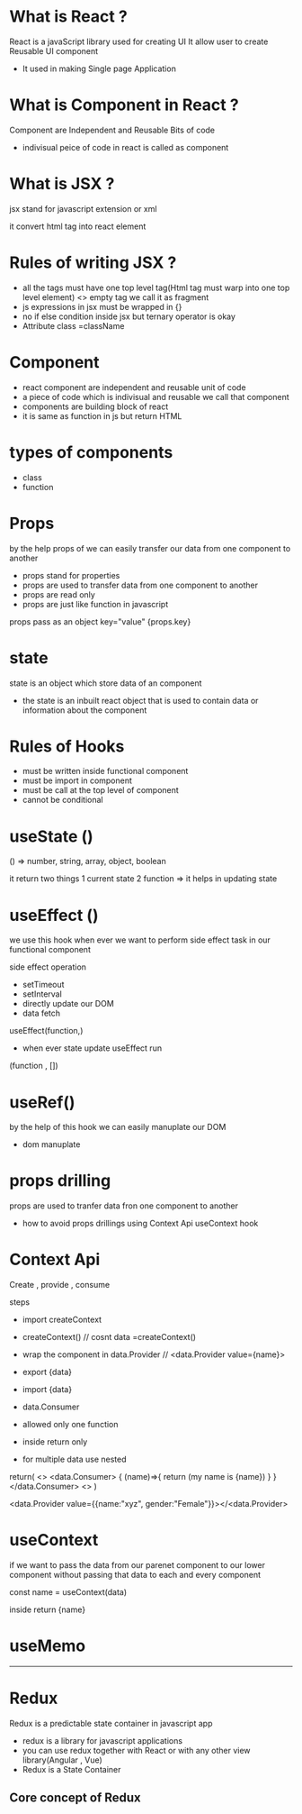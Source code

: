 # What is React ?

React is a javaScript library used for creating UI
It allow user to create Reusable UI component

- It used in making Single page Application

# What is Component in React ?

Component are Independent and Reusable Bits of code

- indivisual peice of code in react is called as component

# What is JSX ?

jsx stand for javascript extension or xml

it convert html tag into react element

# Rules of writing JSX ?

- all the tags must have one top level tag(Html tag must warp into one top level element)
  <> empty tag we call it as fragment
- js expressions in jsx must be wrapped in {}
- no if else condition inside jsx but ternary operator is okay
- Attribute
  class =className

# Component

- react component are independent and reusable unit of code
- a piece of code which is indivisual and reusable we call that component
- components are building block of react
- it is same as function in js but return HTML

# types of components

- class
- function

# Props

by the help props of we can easily transfer our data from one component to another

- props stand for properties
- props are used to transfer data from one component to another
- props are read only
- props are just like function in javascript

props pass as an object
key="value"
{props.key}

# state

state is an object which store data of an component

- the state is an inbuilt react object that is used to contain data or information about the component

# Rules of Hooks

- must be written inside functional component
- must be import in component
- must be call at the top level of component
- cannot be conditional

# useState ()

() => number, string, array, object, boolean

it return two things
1 current state
2 function => it helps in updating state

# useEffect ()

we use this hook when ever we want to perform side effect task in our functional component

side effect operation

- setTimeout
- setInterval
- directly update our DOM
- data fetch

useEffect(function,)

- when ever state update useEffect run

(function , [])

# useRef()

by the help of this hook we can easily manuplate our DOM

- dom manuplate

# props drilling

props are used to tranfer data fron one component to another

- how to avoid props drillings
  using Context Api
  useContext hook

# Context Api

Create , provide , consume

steps

- import createContext
- createContext() // cosnt data =createContext()
- wrap the component in data.Provider // <data.Provider value={name}>
- export {data}

- import {data}
- data.Consumer
- allowed only one function
- inside return only
- for multiple data use nested

return(
<>
<data.Consumer>
{
(name)=>{
return (my name is {name})
}
}
</data.Consumer>
<>
)

<data.Provider value={{name:"xyz", gender:"Female"}}></<data.Provider>

# useContext

if we want to pass the data from our parenet component to our lower component without passing that data to each and every component

const name = useContext(data)

inside return
{name}

# useMemo

<Hr>

# Redux

Redux is a predictable state container in javascript app

- redux is a library for javascript applications
- you can use redux together with React or with any other view library(Angular , Vue)
- Redux is a State Container

## Core concept of Redux
